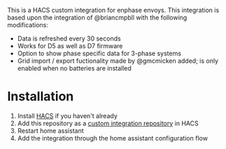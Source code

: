 This is a HACS custom integration for enphase envoys. This integration is based upon the integration of @briancmpbll with the following modifications:

- Data is refreshed every 30 seconds
- Works for D5 as well as D7 firmware
- Option to show phase specific data for 3-phase systems
- Grid import / export fuctionality made by @gmcmicken added; is only enabled when no batteries are installed

# Installation

1. Install [HACS](https://hacs.xyz/) if you haven't already
2. Add this repository as a [custom integration repository](https://hacs.xyz/docs/faq/custom_repositories) in HACS
4. Restart home assistant
5. Add the integration through the home assistant configuration flow
